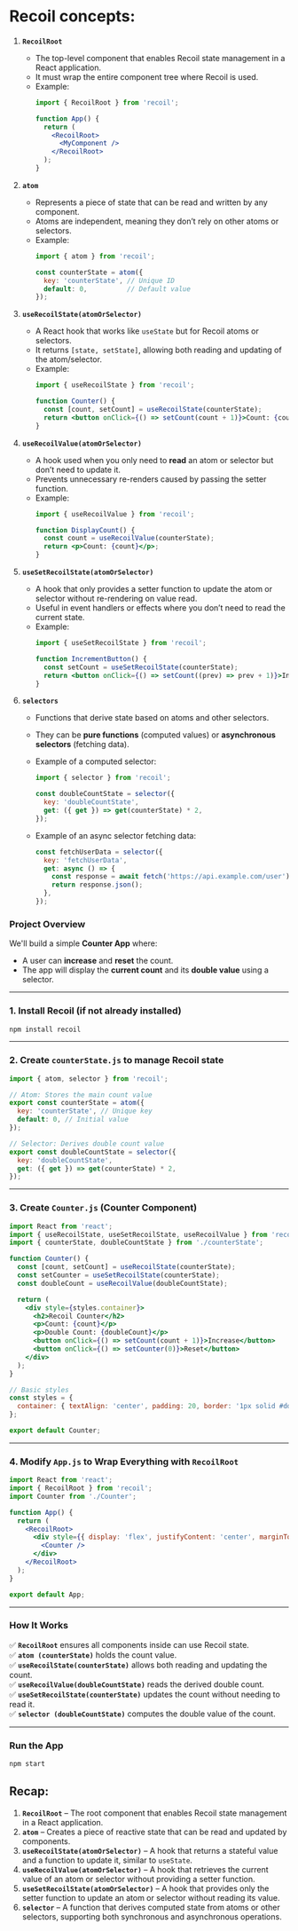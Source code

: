 # Recoil concepts:  

1. **`RecoilRoot`**  
   - The top-level component that enables Recoil state management in a React application.  
   - It must wrap the entire component tree where Recoil is used.  
   - Example:  
     ```jsx
     import { RecoilRoot } from 'recoil';

     function App() {
       return (
         <RecoilRoot>
           <MyComponent />
         </RecoilRoot>
       );
     }
     ```

2. **`atom`**  
   - Represents a piece of state that can be read and written by any component.  
   - Atoms are independent, meaning they don’t rely on other atoms or selectors.  
   - Example:  
     ```jsx
     import { atom } from 'recoil';

     const counterState = atom({
       key: 'counterState', // Unique ID
       default: 0,          // Default value
     });
     ```

3. **`useRecoilState(atomOrSelector)`**  
   - A React hook that works like `useState` but for Recoil atoms or selectors.  
   - It returns `[state, setState]`, allowing both reading and updating of the atom/selector.  
   - Example:  
     ```jsx
     import { useRecoilState } from 'recoil';

     function Counter() {
       const [count, setCount] = useRecoilState(counterState);
       return <button onClick={() => setCount(count + 1)}>Count: {count}</button>;
     }
     ```

4. **`useRecoilValue(atomOrSelector)`**  
   - A hook used when you only need to **read** an atom or selector but don’t need to update it.  
   - Prevents unnecessary re-renders caused by passing the setter function.  
   - Example:  
     ```jsx
     import { useRecoilValue } from 'recoil';

     function DisplayCount() {
       const count = useRecoilValue(counterState);
       return <p>Count: {count}</p>;
     }
     ```

5. **`useSetRecoilState(atomOrSelector)`**  
   - A hook that only provides a setter function to update the atom or selector without re-rendering on value read.  
   - Useful in event handlers or effects where you don’t need to read the current state.  
   - Example:  
     ```jsx
     import { useSetRecoilState } from 'recoil';

     function IncrementButton() {
       const setCount = useSetRecoilState(counterState);
       return <button onClick={() => setCount((prev) => prev + 1)}>Increment</button>;
     }
     ```

6. **`selectors`**  
   - Functions that derive state based on atoms and other selectors.  
   - They can be **pure functions** (computed values) or **asynchronous selectors** (fetching data).  
   - Example of a computed selector:  
     ```jsx
     import { selector } from 'recoil';

     const doubleCountState = selector({
       key: 'doubleCountState',
       get: ({ get }) => get(counterState) * 2,
     });
     ```

   - Example of an async selector fetching data:  
     ```jsx
     const fetchUserData = selector({
       key: 'fetchUserData',
       get: async () => {
         const response = await fetch('https://api.example.com/user');
         return response.json();
       },
     });
     ```

### **Project Overview**
We'll build a simple **Counter App** where:  
- A user can **increase** and **reset** the count.  
- The app will display the **current count** and its **double value** using a selector.  

---

### **1. Install Recoil (if not already installed)**  
```bash
npm install recoil
```

---

### **2. Create `counterState.js` to manage Recoil state**  
```jsx
import { atom, selector } from 'recoil';

// Atom: Stores the main count value
export const counterState = atom({
  key: 'counterState', // Unique key
  default: 0, // Initial value
});

// Selector: Derives double count value
export const doubleCountState = selector({
  key: 'doubleCountState',
  get: ({ get }) => get(counterState) * 2,
});
```

---

### **3. Create `Counter.js` (Counter Component)**  
```jsx
import React from 'react';
import { useRecoilState, useSetRecoilState, useRecoilValue } from 'recoil';
import { counterState, doubleCountState } from './counterState';

function Counter() {
  const [count, setCount] = useRecoilState(counterState);
  const setCounter = useSetRecoilState(counterState);
  const doubleCount = useRecoilValue(doubleCountState);

  return (
    <div style={styles.container}>
      <h2>Recoil Counter</h2>
      <p>Count: {count}</p>
      <p>Double Count: {doubleCount}</p>
      <button onClick={() => setCount(count + 1)}>Increase</button>
      <button onClick={() => setCounter(0)}>Reset</button>
    </div>
  );
}

// Basic styles
const styles = {
  container: { textAlign: 'center', padding: 20, border: '1px solid #ddd' }
};

export default Counter;
```

---

### **4. Modify `App.js` to Wrap Everything with `RecoilRoot`**  
```jsx
import React from 'react';
import { RecoilRoot } from 'recoil';
import Counter from './Counter';

function App() {
  return (
    <RecoilRoot>
      <div style={{ display: 'flex', justifyContent: 'center', marginTop: '50px' }}>
        <Counter />
      </div>
    </RecoilRoot>
  );
}

export default App;
```

---

### **How It Works**
✅ **`RecoilRoot`** ensures all components inside can use Recoil state.  
✅ **`atom (counterState)`** holds the count value.  
✅ **`useRecoilState(counterState)`** allows both reading and updating the count.  
✅ **`useRecoilValue(doubleCountState)`** reads the derived double count.  
✅ **`useSetRecoilState(counterState)`** updates the count without needing to read it.  
✅ **`selector (doubleCountState)`** computes the double value of the count.  

---

### **Run the App**
```bash
npm start
```

## Recap: 

1. **`RecoilRoot`** – The root component that enables Recoil state management in a React application.  
2. **`atom`** – Creates a piece of reactive state that can be read and updated by components.  
3. **`useRecoilState(atomOrSelector)`** – A hook that returns a stateful value and a function to update it, similar to `useState`.  
4. **`useRecoilValue(atomOrSelector)`** – A hook that retrieves the current value of an atom or selector without providing a setter function.  
5. **`useSetRecoilState(atomOrSelector)`** – A hook that provides only the setter function to update an atom or selector without reading its value.  
6. **`selector`** – A function that derives computed state from atoms or other selectors, supporting both synchronous and asynchronous operations.  

